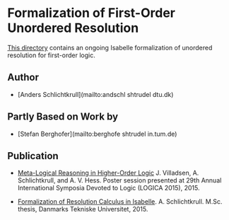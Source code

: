 # Formalization of First-Order Unordered Resolution #

[This directory](https://bitbucket.org/jasmin_blanchette/isafol/src/master/Unordered_Resolution/)
contains an ongoing Isabelle formalization of unordered resolution for
first-order logic.

## Author ##

* [Anders Schlichtkrull](mailto:andschl shtrudel dtu.dk)

## Partly Based on Work by ##

* [Stefan Berghofer](mailto:berghofe shtrudel in.tum.de)

## Publication ##

* [Meta-Logical Reasoning in Higher-Order Logic](http://orbit.dtu.dk/files/118776437/logica_poster.pdf)
  J. Villadsen, A. Schlichtkrull, and A. V. Hess.
  Poster session presented at 29th Annual International Symposia Devoted to
  Logic (LOGICA 2015), 2015.

* [Formalization of Resolution Calculus in Isabelle](http://people.compute.dtu.dk/andschl/Thesis.pdf).
  A. Schlichtkrull.
  M.Sc. thesis, Danmarks Tekniske Universitet, 2015.

